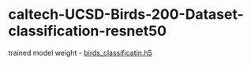 # caltech-UCSD-Birds-200-Dataset-classification-resnet50

trained model weight - [birds_classificatin.h5](https://drive.google.com/file/d/1dM6S3Cj2vr1SG3EoByak2ihNeUcUQxqz/view?usp=sharing)

